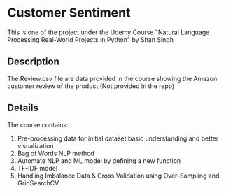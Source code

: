 # Customer Sentiment
This is one of the project under the Udemy Course "Natural Language Processing Real-World Projects in Python" by Shan Singh

## Description
The Review.csv file are data provided in the course showing the Amazon customer review of the product (Not provided in the repo)

## Details
The course contains:
1. Pre-processing data for initial dataset basic understanding and better visualization
2. Bag of Words NLP method
3. Automate NLP and ML model by defining a new function
4. TF-IDF model
5. Handling Imbalance Data & Cross Validation using Over-Sampling and GridSearchCV